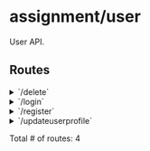 # assignment/user

User API.

## Routes

<details>
<summary>`/delete`</summary>

- [assignment/user/vendor/github.com/go-chi/cors.(*Cors).Handler-fm](/app/routes/routes.go#L27)
- **/delete**
	- _DELETE_
		- [Verifier.func1](/vendor/github.com/go-chi/jwtauth/jwtauth.go#L71)
		- [Authenticator](/vendor/github.com/go-chi/jwtauth/jwtauth.go#L162)
		- [assignment/user/app/repository.User.DeleteUserHandler-fm](/app/routes/routes.go#L38)

</details>
<details>
<summary>`/login`</summary>

- [assignment/user/vendor/github.com/go-chi/cors.(*Cors).Handler-fm](/app/routes/routes.go#L27)
- **/login**
	- _POST_
		- [assignment/user/app/repository.User.GetUserHandler-fm](/app/routes/routes.go#L31)

</details>
<details>
<summary>`/register`</summary>

- [assignment/user/vendor/github.com/go-chi/cors.(*Cors).Handler-fm](/app/routes/routes.go#L27)
- **/register**
	- _POST_
		- [assignment/user/app/repository.User.CreateUserHandler-fm](/app/routes/routes.go#L30)

</details>
<details>
<summary>`/updateuserprofile`</summary>

- [assignment/user/vendor/github.com/go-chi/cors.(*Cors).Handler-fm](/app/routes/routes.go#L27)
- **/updateuserprofile**
	- _PUT_
		- [Verifier.func1](/vendor/github.com/go-chi/jwtauth/jwtauth.go#L71)
		- [Authenticator](/vendor/github.com/go-chi/jwtauth/jwtauth.go#L162)
		- [assignment/user/app/repository.User.UpdateUserHandler-fm](/app/routes/routes.go#L37)

</details>

Total # of routes: 4
